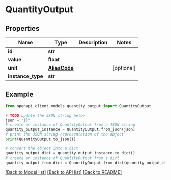 # QuantityOutput


## Properties

Name | Type | Description | Notes
------------ | ------------- | ------------- | -------------
**id** | **str** |  | 
**value** | **float** |  | 
**unit** | [**AliasCode**](AliasCode.md) |  | [optional] 
**instance_type** | **str** |  | 

## Example

```python
from openapi_client.models.quantity_output import QuantityOutput

# TODO update the JSON string below
json = "{}"
# create an instance of QuantityOutput from a JSON string
quantity_output_instance = QuantityOutput.from_json(json)
# print the JSON string representation of the object
print(QuantityOutput.to_json())

# convert the object into a dict
quantity_output_dict = quantity_output_instance.to_dict()
# create an instance of QuantityOutput from a dict
quantity_output_from_dict = QuantityOutput.from_dict(quantity_output_dict)
```
[[Back to Model list]](../README.md#documentation-for-models) [[Back to API list]](../README.md#documentation-for-api-endpoints) [[Back to README]](../README.md)


